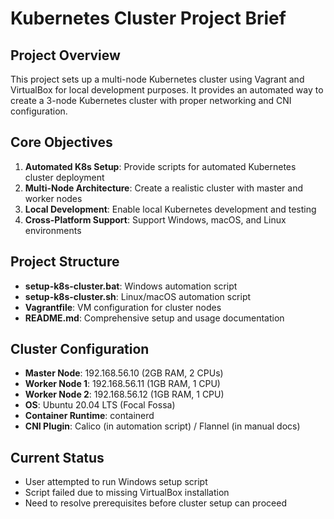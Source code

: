 # Kubernetes Cluster Project Brief

## Project Overview
This project sets up a multi-node Kubernetes cluster using Vagrant and VirtualBox for local development purposes. It provides an automated way to create a 3-node Kubernetes cluster with proper networking and CNI configuration.

## Core Objectives
1. **Automated K8s Setup**: Provide scripts for automated Kubernetes cluster deployment
2. **Multi-Node Architecture**: Create a realistic cluster with master and worker nodes
3. **Local Development**: Enable local Kubernetes development and testing
4. **Cross-Platform Support**: Support Windows, macOS, and Linux environments

## Project Structure
- **setup-k8s-cluster.bat**: Windows automation script
- **setup-k8s-cluster.sh**: Linux/macOS automation script  
- **Vagrantfile**: VM configuration for cluster nodes
- **README.md**: Comprehensive setup and usage documentation

## Cluster Configuration
- **Master Node**: 192.168.56.10 (2GB RAM, 2 CPUs)
- **Worker Node 1**: 192.168.56.11 (1GB RAM, 1 CPU)
- **Worker Node 2**: 192.168.56.12 (1GB RAM, 1 CPU)
- **OS**: Ubuntu 20.04 LTS (Focal Fossa)
- **Container Runtime**: containerd
- **CNI Plugin**: Calico (in automation script) / Flannel (in manual docs)

## Current Status
- User attempted to run Windows setup script
- Script failed due to missing VirtualBox installation
- Need to resolve prerequisites before cluster setup can proceed